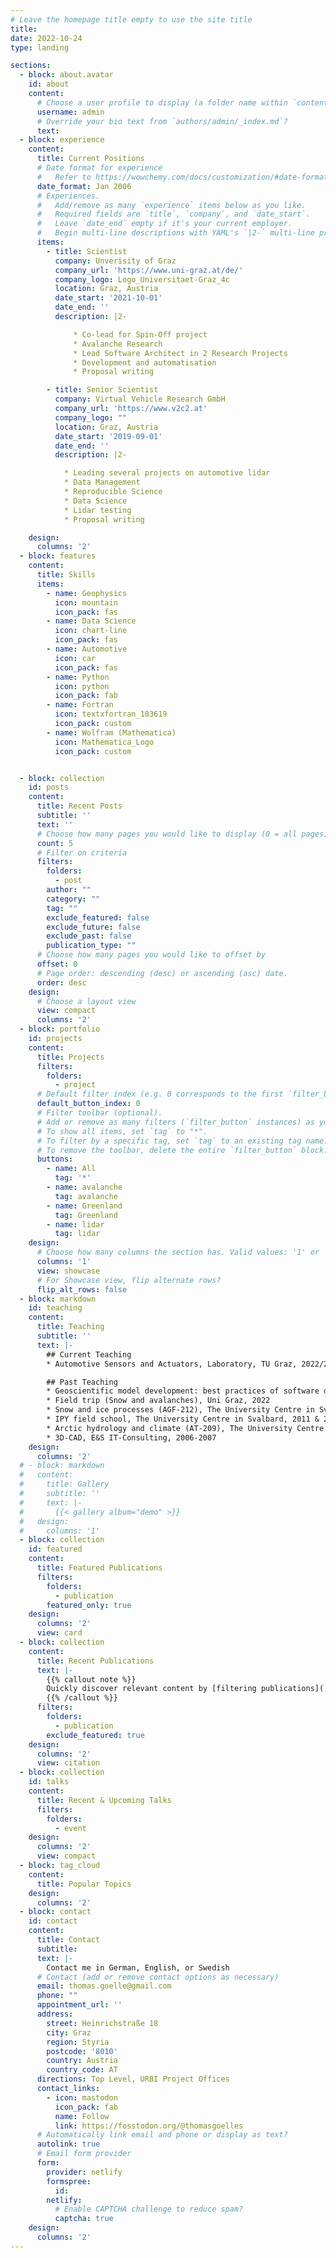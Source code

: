 ```yaml
---
# Leave the homepage title empty to use the site title
title:
date: 2022-10-24
type: landing

sections:
  - block: about.avatar
    id: about
    content:
      # Choose a user profile to display (a folder name within `content/authors/`)
      username: admin
      # Override your bio text from `authors/admin/_index.md`?
      text:
  - block: experience
    content:
      title: Current Positions
      # Date format for experience
      #   Refer to https://wowchemy.com/docs/customization/#date-format
      date_format: Jan 2006
      # Experiences.
      #   Add/remove as many `experience` items below as you like.
      #   Required fields are `title`, `company`, and `date_start`.
      #   Leave `date_end` empty if it's your current employer.
      #   Begin multi-line descriptions with YAML's `|2-` multi-line prefix.
      items:
        - title: Scientist
          company: Unverisity of Graz
          company_url: 'https://www.uni-graz.at/de/'
          company_logo: Logo_Universitaet-Graz_4c
          location: Graz, Austria
          date_start: '2021-10-01'
          date_end: ''
          description: |2-

              * Co-lead for Spin-Off project
              * Avalanche Research
              * Lead Software Architect in 2 Research Projects
              * Development and automatisation
              * Proposal writing

        - title: Senior Scientist
          company: Virtual Vehicle Research GmbH
          company_url: 'https://www.v2c2.at'
          company_logo: ""
          location: Graz, Austria
          date_start: '2019-09-01'
          date_end: ''
          description: |2-

            * Leading several projects on automotive lidar
            * Data Management
            * Reproducible Science
            * Data Science
            * Lidar testing
            * Proposal writing

    design:
      columns: '2'
  - block: features
    content:
      title: Skills
      items:
        - name: Geophysics
          icon: mountain
          icon_pack: fas
        - name: Data Science
          icon: chart-line
          icon_pack: fas
        - name: Automotive
          icon: car
          icon_pack: fas
        - name: Python
          icon: python
          icon_pack: fab
        - name: Fortran
          icon: textxfortran_103619
          icon_pack: custom
        - name: Wolfram (Mathematica)
          icon: Mathematica_Logo
          icon_pack: custom


  - block: collection
    id: posts
    content:
      title: Recent Posts
      subtitle: ''
      text: ''
      # Choose how many pages you would like to display (0 = all pages)
      count: 5
      # Filter on criteria
      filters:
        folders:
          - post
        author: ""
        category: ""
        tag: ""
        exclude_featured: false
        exclude_future: false
        exclude_past: false
        publication_type: ""
      # Choose how many pages you would like to offset by
      offset: 0
      # Page order: descending (desc) or ascending (asc) date.
      order: desc
    design:
      # Choose a layout view
      view: compact
      columns: '2'
  - block: portfolio
    id: projects
    content:
      title: Projects
      filters:
        folders:
          - project
      # Default filter index (e.g. 0 corresponds to the first `filter_button` instance below).
      default_button_index: 0
      # Filter toolbar (optional).
      # Add or remove as many filters (`filter_button` instances) as you like.
      # To show all items, set `tag` to "*".
      # To filter by a specific tag, set `tag` to an existing tag name.
      # To remove the toolbar, delete the entire `filter_button` block.
      buttons:
        - name: All
          tag: '*'
        - name: avalanche
          tag: avalanche
        - name: Greenland
          tag: Greenland
        - name: lidar
          tag: lidar
    design:
      # Choose how many columns the section has. Valid values: '1' or '2'.
      columns: '1'
      view: showcase
      # For Showcase view, flip alternate rows?
      flip_alt_rows: false
  - block: markdown
    id: teaching
    content:
      title: Teaching
      subtitle: ''
      text: |-
        ## Current Teaching
        * Automotive Sensors and Actuators, Laboratory, TU Graz, 2022/23

        ## Past Teaching
        * Geoscientific model development: best practices of software development and an introduction to machine learning, Uni Graz, 2021
        * Field trip (Snow and avalanches), Uni Graz, 2022
        * Snow and ice processes (AGF-212), The University Centre in Svalbard, 2010-2014
        * IPY field school, The University Centre in Svalbard, 2011 & 2012
        * Arctic hydrology and climate (AT-209), The University Centre in Svalbard, 2010
        * 3D-CAD, E&S IT-Consulting, 2006-2007
    design:
      columns: '2'
  # - block: markdown
  #   content:
  #     title: Gallery
  #     subtitle: ''
  #     text: |-
  #       {{< gallery album="demo" >}}
  #   design:
  #     columns: '1'
  - block: collection
    id: featured
    content:
      title: Featured Publications
      filters:
        folders:
          - publication
        featured_only: true
    design:
      columns: '2'
      view: card
  - block: collection
    content:
      title: Recent Publications
      text: |-
        {{% callout note %}}
        Quickly discover relevant content by [filtering publications](./publication/).
        {{% /callout %}}
      filters:
        folders:
          - publication
        exclude_featured: true
    design:
      columns: '2'
      view: citation
  - block: collection
    id: talks
    content:
      title: Recent & Upcoming Talks
      filters:
        folders:
          - event
    design:
      columns: '2'
      view: compact
  - block: tag_cloud
    content:
      title: Popular Topics
    design:
      columns: '2'
  - block: contact
    id: contact
    content:
      title: Contact
      subtitle:
      text: |-
        Contact me in German, English, or Swedish
      # Contact (add or remove contact options as necessary)
      email: thomas.goelle@gmail.com
      phone: ""
      appointment_url: ''
      address:
        street: Heinrichstraße 18
        city: Graz
        region: Styria
        postcode: '8010'
        country: Austria
        country_code: AT
      directions: Top Level, URBI Project Offices
      contact_links:
        - icon: mastodon
          icon_pack: fab
          name: Follow
          link: https://fosstodon.org/@thomasgoelles
      # Automatically link email and phone or display as text?
      autolink: true
      # Email form provider
      form:
        provider: netlify
        formspree:
          id:
        netlify:
          # Enable CAPTCHA challenge to reduce spam?
          captcha: true
    design:
      columns: '2'
---
```

